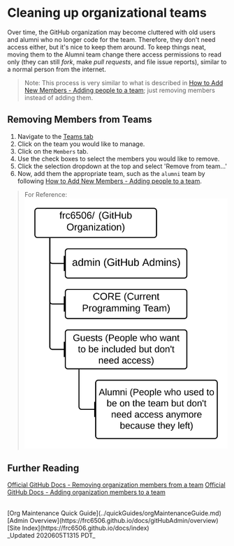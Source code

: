 # Cleaning up organizational teams

Over time, the GitHub organization may become cluttered with old users and alumni who no longer code for the team.  Therefore, they don't need access either, but it's nice to keep them around.  To keep things neat, moving them to the Alumni team change there access permissions to read only (they can still _fork_, make _pull requests_, and file issue reports), similar to a normal person from the internet.

> Note: This process is very similar to what is described in [How to Add New Members - Adding people to a team](../quickGuides/membersQuickSetup); just removing members instead of adding them.

## Removing Members from Teams

1. Navigate to the [Teams tab](https://github.com/orgs/frc6506/teams)
1. Click on the team you would like to manage.
1. Click on the `Members` tab.
1. Use the check boxes to select the members you would like to remove.
1. Click the selection dropdown at the top and select 'Remove from team...'
1. Now, add them the appropriate team, such as the `alumni` team by following [How to Add New Members - Adding people to a team](../quickGuides/membersQuickSetup).

> For Reference:
![Team Org Chart](../orgManagement/teamsOrgChart.svg)

## Further Reading

[Official GitHub Docs - Removing organization members from a team](https://docs.github.com/en/organizations/organizing-members-into-teams/removing-organization-members-from-a-team)
[Official GitHub Docs - Adding organization members to a team](https://docs.github.com/en/organizations/organizing-members-into-teams/adding-organization-members-to-a-team)

<br>
[Org Maintenance Quick Guide](../quickGuides/orgMaintenanceGuide.md)
[Admin Overview](https://frc6506.github.io/docs/gitHubAdmin/overview)
[Site Index](https://frc6506.github.io/docs/index)
<br>
_Updated 2020605T1315 PDT_
